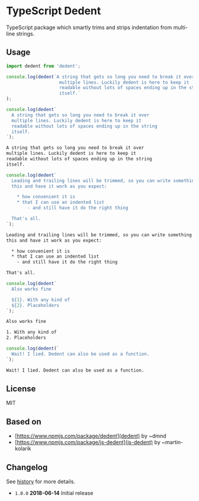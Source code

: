 # TypeScript Dedent

TypeScript package which smartly trims and strips indentation from multi-line strings.

## Usage

```js
import dedent from 'dedent';

console.log(dedent`A string that gets so long you need to break it over
                    multiple lines. Luckily dedent is here to keep it
                    readable without lots of spaces ending up in the string
                    itself.`
);

console.log(dedent`
  A string that gets so long you need to break it over
  multiple lines. Luckily dedent is here to keep it
  readable without lots of spaces ending up in the string
  itself.
`);
```

```txt
A string that gets so long you need to break it over
multiple lines. Luckily dedent is here to keep it
readable without lots of spaces ending up in the string
itself.
```

```js
console.log(dedent`
  Leading and trailing lines will be trimmed, so you can write something like
  this and have it work as you expect:

    * how convenient it is
    * that I can use an indented list
        - and still have it do the right thing

  That's all.
`);
```

```txt
Leading and trailing lines will be trimmed, so you can write something like
this and have it work as you expect:

  * how convenient it is
  * that I can use an indented list
    - and still have it do the right thing

That's all.
```

```js
console.log(dedent`
  Also works fine

  ${1}. With any kind of
  ${2}. Placeholders
`);
```

```txt
Also works fine

1. With any kind of
2. Placeholders
```

```js
console.log(dedent(`
  Wait! I lied. Dedent can also be used as a function.
`);
```

```txt
Wait! I lied. Dedent can also be used as a function.
```

## License

MIT

## Based on

* [https://www.npmjs.com/package/dedent](dedent) by ~dmnd
* [https://www.npmjs.com/package/js-dedent](js-dedent) by ~martin-kolarik

## Changelog

See [history](HISTORY.md) for more details.

* `1.0.0` **2018-06-14** Initial release
